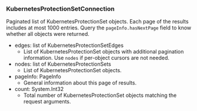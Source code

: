 ### KubernetesProtectionSetConnection
Paginated list of KubernetesProtectionSet objects. Each page of the results includes at most 1000 entries. Query the `pageInfo.hasNextPage` field to know whether all objects were returned.

- edges: list of KubernetesProtectionSetEdges
  - List of KubernetesProtectionSet objects with additional pagination information. Use `nodes` if per-object cursors are not needed.
- nodes: list of KubernetesProtectionSets
  - List of KubernetesProtectionSet objects.
- pageInfo: PageInfo
  - General information about this page of results.
- count: System.Int32
  - Total number of KubernetesProtectionSet objects matching the request arguments.
